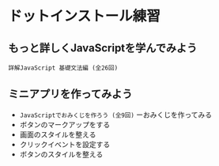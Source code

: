 # ドットインストール練習
## もっと詳しくJavaScriptを学んでみよう
`詳解JavaScript 基礎文法編 (全26回)`
## ミニアプリを作ってみよう
- `JavaScriptでおみくじを作ろう (全9回)`
 ーおみくじを作ってみる
 - ボタンのマークアップをする
 - 画面のスタイルを整える
 - クリックイベントを設定する
 - ボタンのスタイルを整える